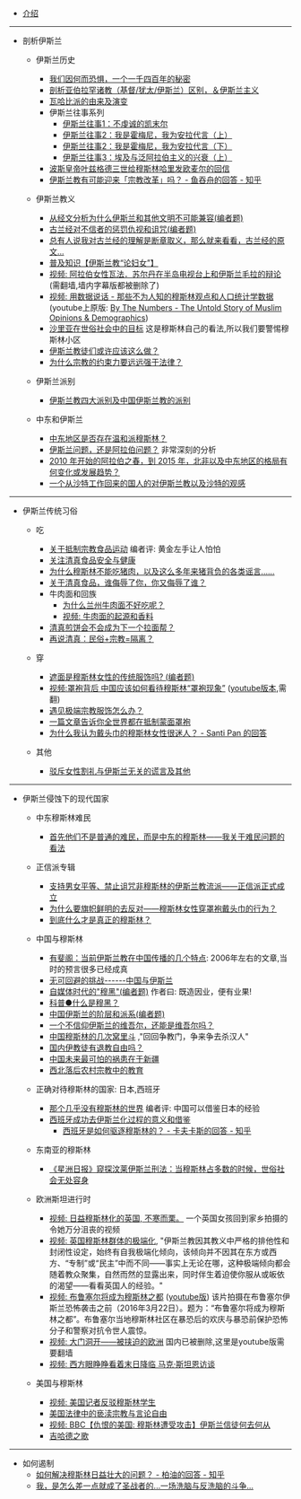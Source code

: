 * [介绍](README.md)

- - -

* 剖析伊斯兰
    * 伊斯兰历史
        * [我们因何而恐惧，一个一千四百年的秘密](articles/weixin/201602_why_we_so_fear_to_islam/main.md)
        * [剖析亚伯拉罕诸教（基督/犹太/伊斯兰）区别，＆伊斯兰主义](articles/weibo/201607_po_xi_ya_bo_la_han_zu_jiao/main.md)
        * [瓦哈比派的由来及演变](articles/weibo/201503_wahhabi_history/main.md)
        * 伊斯兰往事系列
            * [伊斯兰往事1：不虔诚的凯末尔](articles/weibo/201608_islam_history1/main.md)
            * [伊斯兰往事2：我是霍梅尼，我为安拉代言（上）](articles/weibo/201608_islam_history2/main.md)
            * [伊斯兰往事2：我是霍梅尼，我为安拉代言（下）](articles/weibo/201608_islam_history3/main.md)
            * [伊斯兰往事3：埃及与泛阿拉伯主义的兴衰（上）](articles/weibo/201609_islam_history3/main.md)
        * [波斯皇帝叶兹格德三世给穆斯林哈里发欧麦尔的回信](articles/weibo/201608_boshi_huangdi/main.md)
        * [伊斯兰教有可能迎来「宗教改革」吗？ - 鱼吞舟的回答 - 知乎](articles/zhihu/201602_islam_gaige/main.md)

    * 伊斯兰教义
        * [从经文分析为什么伊斯兰和其他文明不可能兼容(编者题)](articles/zhihu/201607_jiaoyi_buneng_jianrong/main.md)
        * [古兰经对不信者的惩罚仇视和诅咒(编者题)](articles/zhihu/201308_gulanjing_buxindao/main.md)
        * [总有人说我对古兰经的理解是断章取义，那么就来看看，古兰经的原文…](articles/weibo/201606_gulanjing_lijie/main.md)
        * [普及知识【伊斯兰教“论妇女”】](articles/weibo/201607_islam_and_womem/main.md)
        * [视频: 阿拉伯女性瓦法．苏尔丹在半岛电视台上和伊斯兰毛拉的辩论](https://www.youtube.com/watch?v=9egF46Ht9T8)(需翻墙,墙内字幕版都被删除了)
        * [视频: 用数据说话 - 那些不为人知的穆斯林观点和人口统计学数据](http://weibo.com/p/23044423a2d380b86a8d183ff0b6617f5a2c10) (youtube上原版: [By The Numbers - The Untold Story of Muslim Opinions & Demographics](https://www.youtube.com/watch?v=pSPvnFDDQHk))
        * [沙里亚在世俗社会中的目标](articles/blog/201003_sharya_target/main.md) 这是穆斯林自己的看法,所以我们要警惕穆斯林小区
        * [伊斯兰教徒们或许应该这么做？](articles/weibo/201605_muslin_should_do_this_way/main.md)
        * [为什么宗教的约束力要远远强于法律？](articles/zhihu/201608_why_religion_constrain_more_than_law/main.md)

    * 伊斯兰派别
        * [伊斯兰教四大派别及中国伊斯兰教的派别](articles/misc/201110_yisilan_paibie/main.md)

    * 中东和伊斯兰
        * [中东地区是否存在温和派穆斯林？](articles/weibo/201607_middle_east_moderate_muslim/main.md)
        * [伊斯兰问题，还是阿拉伯问题？](articles/blog/201512_islam_or_arabic_problem/main.md) 非常深刻的分析
        * [2010 年开始的阿拉伯之春，到 2015 年，北非以及中东地区的格局有何变化或发展趋势？](articles/zhihu/201502_middle_east_politics_analysing/main.md)
        * [一个从沙特工作回来的国人的对伊斯兰教以及沙特的观感](articles/weibo/201411_guoren_shate_guangan/main.md)

- - -

* 伊斯兰传统习俗
    * 吃
        * [关于抵制宗教食品运动](articles/weibo/201606_guan_yu_di_zhi/main.md) 编者评: 黄金左手让人怕怕
        * [关注清真食品安全与健康](articles/weibo/201608_halal_food_and_health/main.md)
        * [为什么穆斯林不能吃猪肉，以及这么多年来猪背负的各类谣言……](articles/weibo/201606_buneng_chi_zhurou/main.md)
        * [关于清真食品，谁侮辱了你，你又侮辱了谁？](articles/weibo/201609_qingzhen_wuru/main.md)
        * 牛肉面和回族
            * [为什么兰州牛肉面不好吃呢？](articles/weibo/201605_lan_zhou_niu_rou_mian/main.md)
            * [视频: 牛肉面的起源和香料](http://v.youku.com/v_show/id_XMTY1Njk4NjE2MA==.html)
        * [清真煎饼会不会成为下一个拉面帮？](articles/weibo/201608_qingzhen_jianbing/main.md)
        * [再说清真：民俗+宗教=隔离？](articles/weibo/201607_qingzhen_minsu_zongjiao/main.md)

    * 穿
        * [遮面是穆斯林女性的传统服饰吗? (编者题)](articles/zhihu/201505_zhemian_shi_chuantong_ma/main.md)
        * [视频:罩袍背后 中国应该如何看待穆斯林“罩袍现象”](http://tv.cntv.cn/video/C11120/6fd2fd74db883dde9f9835430a4e5c44) ([youtube版本](https://www.youtube.com/watch?v=BEL7FcXK1Vc),需翻)
        * [遇见极端宗教服饰怎么办？](articles/weibo/201607_ji_duan_fu_shi/main.md)
        * [一篇文章告诉你全世界都在抵制蒙面罩袍](articles/weixin/201608_dizhi_zhaopao/main.md)
        * [为什么我认为戴头巾的穆斯林女性很迷人？ - Santi Pan 的回答](articles/zhihu/201610_toujin/main.md)

    * 其他
    	* [驳斥女性割礼与伊斯兰无关的谎言及其他](articles/weibo/201407_islam_and_geli/main.md)

- - -

* 伊斯兰侵蚀下的现代国家

    * 中东穆斯林难民
    	* [首先他们不是普通的难民，而是中东的穆斯林——我关于难民问题的看法](articles/weixin/201609_manmin_wenti/main.md)

    * 正信派专辑
        * [支持男女平等、禁止诅咒非穆斯林的伊斯兰教流派——正信派正式成立](articles/zhihu/201611_zhengxin_chengli/main.md)
        * [为什么要旗帜鲜明的去反对——穆斯林女性穿罩袍戴头巾的行为？](articles/zhihu/201611_zhengxin_fandui_zhaopao/main.md)
        * [到底什么才是真正的穆斯林？](articles/weibo/201611_zhengxin_zhenzheng_msl/main.md)

    * 中国与穆斯林
        * [有斐阁：当前伊斯兰教在中国传播的几个特点](articles/weibo/201609_ysl_chuanbo_tedian/main.md): 2006年左右的文章,当时的预言很多已经成真
        * [无可回避的挑战------中国与伊斯兰](articles/zhihu/201607_wu_ke_hui_bi_de_tiao_zhan/main.md)
        * [自媒体时代的"穆黑"(编者题)](articles/zhihu/201607_nao_jin_ji_zhuan_wan_he_mu_hei/main.md) 作者曰: 既造因业，便有业果!
        * [科普●什么是穆黑？](articles/weibo/201610_shenme_shi_muhei/main.md)
        * [中国伊斯兰的阶层和派系(编者题)](articles/zhihu/201606_yisilan_jieceng_paixi/main.md)
        * [一个不信仰伊斯兰的维吾尔，还能是维吾尔吗？](articles/weixin/201608_islam_and_uygur/main.md)
        * [中国穆斯林的几次窝里斗](articles/weibo/201608_muslim_fight_internally/main.md) ,"回回争教门，争来争去杀汉人"
        * [国内伊教徒有退教自由吗？](articles/weibo/201608_zhongguo_tuijiao/main.md)
        * [中国未来最可怕的祸患在于新疆](articles/zhihu/201608_zhongguo_huohuan/main.md)
        * [西北落后农村宗教中的教育](articles/weibo/201609_xibei_luohou_nongchun_zongjiao/main.md)

    * 正确对待穆斯林的国家: 日本,西班牙
        * [那个几乎没有穆斯林的世界](articles/weixin/201607_japan_and_muslim/main.md) 编者评: 中国可以借鉴日本的经验
        * [西班牙成功去伊斯兰化过程的意义和借鉴](articles/weibo/201607_spain_remove_yislam/main.md)
            * [西班牙是如何驱逐穆斯林的？ - 卡夫卡斯的回答 - 知乎](articles/zhihu/201609_xibanya_quzhu/main.md)

    * 东南亚的穆斯林
    	* [《星洲日报》窥探汶莱伊斯兰刑法：当穆斯林占多数的时候，世俗社会无处容身](articles/blog/201610_wenlai_yisilan_xingfa/main.md)

    * 欧洲斯坦进行时
        * [视频: 日益穆斯林化的英国, 不寒而栗。](http://m.weibo.cn/1410071074/E0wqC5TIw) 一个英国女孩回到家乡拍摄的令她万分沮丧的视频
        * [视频: 英国穆斯林群体的极端化](http://weibo.com/p/230444212ed148ed875ece488f8447decc0a27), "伊斯兰教因其教义中严格的排他性和封闭性设定，始终有自我极端化倾向，该倾向并不因其在东方或西方、“专制”或“民主”中而不同——事实上无论在哪，这种极端倾向都会随着教众聚集，自然而然的显露出来，同时伴生着迫使你服从或皈依的渴望——看看英国人的经验。"
        * [视频: 布鲁塞尔将成为穆斯林之都](http://weibo.com/5590704704/DAwXXrvi4) ([youtube版](https://www.youtube.com/watch?v=W-lqrw8mJq4)) 该片拍摄在布鲁塞尔伊斯兰恐怖袭击之前（2016年3月22日）。题为：“布鲁塞尔将成为穆斯林之都”。布鲁塞尔当地穆斯林社区在暴恐后的欢庆与暴恐前保护恐怖分子和警察对抗令世人震惊。
        * [视频: 大门洞开——被挟迫的欧洲](https://www.youtube.com/watch?v=aZm0tUMPmvo) 国内已被删除,这里是youtube版需要翻墙
        * [视频: 西方眼睁睁看着末日降临 马克·斯坦恩访谈](http://v.youku.com/v_show/id_XNjMxNzYyMTY4.html)

    * 美国与穆斯林
        * [视频: 美国记者反驳穆斯林学生](http://club.kdnet.net/dispbbs.asp?boardid=1&id=11753538)
        * [美国法律中的亵渎宗教与言论自由](articles/weibo/201608_us_law_and_islam/main.md)
        * [视频: BBC【仇恨的美国: 穆斯林遭受攻击】伊斯兰信徒何去何从](http://www.acfun.tv/v/ac3063855)
        * [吉哈德之歌](articles/zhihu/201609_jihade_zhige/main.md)

- - -

* 如何遏制
    * [如何解决穆斯林日益壮大的问题？ - 柏油的回答 - 知乎](articles/zhihu/201607_how_to_solve_muslim_problem/main.md)
    * [我，是怎么差一点就成了圣战者的...一场洗脑与反洗脑的斗争...](articles/weibo/201608_shengzhanzhe/main.md)